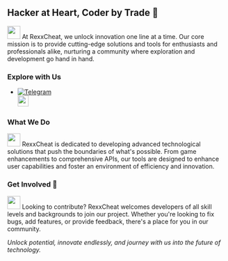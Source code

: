 ## Hacker at Heart, Coder by Trade 🚀

<img src="https://uxwing.com/wp-content/themes/uxwing/download/web-app-development/api-icon.png" width="30" height="30"> At RexxCheat, we unlock innovation one line at a time. Our core mission is to provide cutting-edge solutions and tools for enthusiasts and professionals alike, nurturing a community where exploration and development go hand in hand.

### Explore with Us


-   [![Telegram](https://img.shields.io/badge/Telegram-Join%20Us-blue?logo=telegram)](https://t.me/RexxCheat) 
  <br><img src="https://cdn.dribbble.com/userupload/10585826/file/original-c92e1bfe002f2ea8c95686719c2e5817.gif" width="25" height="25">


### What We Do 

<img src="https://icons.veryicon.com/png/o/object/material-design-icons/work-15.png" width="30" height="30"> RexxCheat is dedicated to developing advanced technological solutions that push the boundaries of what's possible. From game enhancements to comprehensive APIs, our tools are designed to enhance user capabilities and foster an environment of efficiency and innovation.

### Get Involved 🤝

<img src="https://cdn-icons-png.flaticon.com/512/10270/10270175.png" width="30" height="30"> Looking to contribute? RexxCheat welcomes developers of all skill levels and backgrounds to join our project. Whether you're looking to fix bugs, add features, or provide feedback, there's a place for you in our community.

*Unlock potential, innovate endlessly, and journey with us into the future of technology.*
